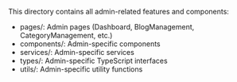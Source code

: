This directory contains all admin-related features and components:

- pages/: Admin pages (Dashboard, BlogManagement, CategoryManagement, etc.)
- components/: Admin-specific components
- services/: Admin-specific services
- types/: Admin-specific TypeScript interfaces
- utils/: Admin-specific utility functions
